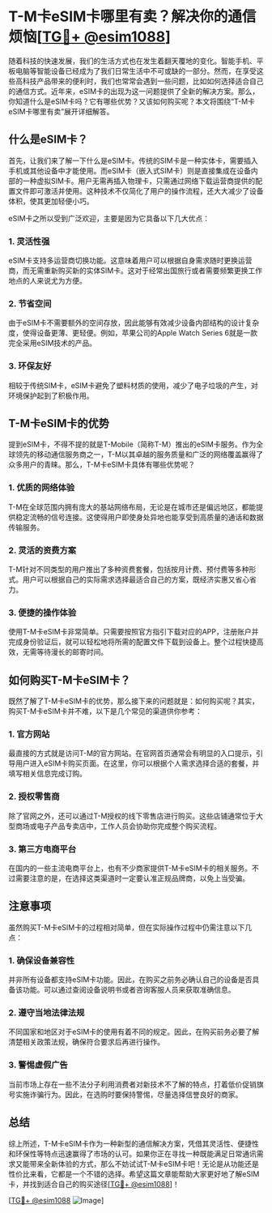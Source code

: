 # T-M卡eSIM卡哪里有卖？解决你的通信烦恼[[TG💪+ @esim1088](https://t.me/s/esim1088)]

随着科技的快速发展，我们的生活方式也在发生着翻天覆地的变化。智能手机、平板电脑等智能设备已经成为了我们日常生活中不可或缺的一部分。然而，在享受这些高科技产品带来的便利时，我们也常常会遇到一些问题，比如如何选择适合自己的通信方式。近年来，eSIM卡的出现为这一问题提供了全新的解决方案。那么，你知道什么是eSIM卡吗？它有哪些优势？又该如何购买呢？本文将围绕“T-M卡eSIM卡哪里有卖”展开详细解答。

## 什么是eSIM卡？

首先，让我们来了解一下什么是eSIM卡。传统的SIM卡是一种实体卡，需要插入手机或其他设备中才能使用。而eSIM卡（嵌入式SIM卡）则是直接集成在设备内部的一种虚拟SIM卡。用户无需再插入物理卡，只需通过网络下载运营商提供的配置文件即可激活并使用。这种技术不仅简化了用户的操作流程，还大大减少了设备体积，使其更加轻便小巧。

eSIM卡之所以受到广泛欢迎，主要是因为它具备以下几大优点：

### 1. **灵活性强**
   eSIM卡支持多运营商切换功能。这意味着用户可以根据自身需求随时更换运营商，而无需重新购买新的实体SIM卡。这对于经常出国旅行或者需要频繁更换工作地点的人来说尤为方便。

### 2. **节省空间**
   由于eSIM卡不需要额外的空间存放，因此能够有效减少设备内部结构的设计复杂度，使得设备更薄、更轻便。例如，苹果公司的Apple Watch Series 6就是一款完全采用eSIM技术的产品。

### 3. **环保友好**
   相较于传统SIM卡，eSIM卡避免了塑料材质的使用，减少了电子垃圾的产生，对环境保护起到了积极作用。

## T-M卡eSIM卡的优势

提到eSIM卡，不得不提的就是T-Mobile（简称T-M）推出的eSIM卡服务。作为全球领先的移动通信服务商之一，T-M以其卓越的服务质量和广泛的网络覆盖赢得了众多用户的青睐。那么，T-M卡eSIM卡具体有哪些优势呢？

### 1. **优质的网络体验**
   T-M在全球范围内拥有庞大的基站网络布局，无论是在城市还是偏远地区，都能提供稳定流畅的信号连接。这使得用户即使身处异地也能享受到高质量的通话和数据传输服务。

### 2. **灵活的资费方案**
   T-M针对不同类型的用户推出了多种资费套餐，包括按月计费、预付费等多种形式。用户可以根据自己的实际需求选择最适合自己的方案，既经济实惠又省心省力。

### 3. **便捷的操作体验**
   使用T-M卡eSIM卡非常简单。只需要按照官方指引下载对应的APP，注册账户并完成身份验证后，就可以轻松地将所需的配置文件下载到设备上。整个过程快捷高效，无需等待漫长的邮寄时间。

## 如何购买T-M卡eSIM卡？

既然了解了T-M卡eSIM卡的优势，那么接下来的问题就是：如何购买呢？其实，购买T-M卡eSIM卡并不难，以下是几个常见的渠道供你参考：

### 1. 官方网站
   最直接的方式就是访问T-M的官方网站。在官网首页通常会有明显的入口提示，引导用户进入eSIM卡购买页面。在这里，你可以根据个人需求选择合适的套餐，并填写相关信息完成订购。

### 2. 授权零售商
   除了官网之外，还可以通过T-M授权的线下零售店进行购买。这些店铺通常位于大型商场或电子产品专卖店中，工作人员会协助你完成整个购买流程。

### 3. 第三方电商平台
   在国内的一些主流电商平台上，也有不少商家提供T-M卡eSIM卡的相关服务。不过需要注意的是，在选择这类渠道时一定要认准正规品牌商，以免上当受骗。

## 注意事项

虽然购买T-M卡eSIM卡的过程相对简单，但在实际操作过程中仍需注意以下几点：

### 1. 确保设备兼容性
   并非所有设备都支持eSIM卡功能。因此，在购买之前务必确认自己的设备是否具备该功能。可以通过查阅设备说明书或者咨询客服人员来获取准确信息。

### 2. 遵守当地法律法规
   不同国家和地区对于eSIM卡的使用有着不同的规定。因此，在购买前务必要了解清楚相关政策法规，确保符合要求后再进行操作。

### 3. 警惕虚假广告
   当前市场上存在一些不法分子利用消费者对新技术不了解的特点，打着低价促销旗号实施诈骗行为。因此，在选购时要保持警惕，尽量选择信誉良好的商家。

## 总结

综上所述，T-M卡eSIM卡作为一种新型的通信解决方案，凭借其灵活性、便捷性和环保性等特点迅速赢得了市场的认可。如果你正在寻找一种既能满足日常通讯需求又能带来全新体验的方式，那么不妨试试T-M卡eSIM卡吧！无论是从功能还是性价比来看，它都是一个不错的选择。希望这篇文章能帮助大家更好地了解eSIM卡，并找到适合自己的购买途径[[TG💪+ @esim1088](https://t.me/s/esim1088)]！

[[TG💪+ @esim1088](https://t.me/s/esim1088) ![Image](https://i.postimg.cc/4NQfJmqS/Snipaste-2025-05-13-00-14-12.png)]